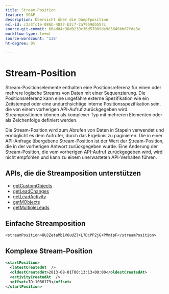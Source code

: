```yaml
---
title: Stream-Position
feature: SOAP
description: Übersicht über die Dampfposition
exl-id: c3a3fc1e-086b-4822-b2c7-2a7959db557c
source-git-commit: 66add4c38d0230c36d57009de985649bb67fde3e
workflow-type: tm+mt
source-wordcount: '138'
ht-degree: 0%

---
```


# Stream-Position

Stream-Positionselemente enthalten eine Positionsreferenz für einen oder mehrere logische Streams von Daten mit einer Sequenzierung. Die Positionsreferenz kann eine ungefähre externe Spezifikation wie ein Zeitstempel oder eine undurchsichtige interne Positionsspezifikation sein, die von einem vorherigen API-Aufruf zurückgegeben wird. Streampositionen können als komplexer Typ mit mehreren Elementen oder als Zeichenfolge definiert werden.

Die Stream-Position wird zum Abrufen von Daten in Stapeln verwendet und ermöglicht es dem Aufrufer, durch das Ergebnis zu paginieren. Die in einer API-Anfrage übergebene Stream-Position ist der Wert der Stream-Position, die in der vorherigen Antwort zurückgegeben wurde. Eine Änderung der Stream-Position, die vom vorherigen API-Aufruf zurückgegeben wird, wird nicht empfohlen und kann zu einem unerwarteten API-Verhalten führen.

## APIs, die die Streamposition unterstützen

- [getCustomObjects](getcustomobjects.md)
- [getLeadChanges](getleadchanges.md)
- [getLeadActivity](getleadactivity.md)
- [getMObjects](getmobjects.md)
- [getMultipleLeads](getmultipleleads.md)

## Einfache Streamposition

```
<streamPosition>8UJZetaMb1V6uUZl+L7DcPP2jG+PMmtpF</streamPosition>
```

## Komplexe Stream-Position

```xml
<startPosition>
  <latestCreatedAt  />
  <oldestCreatedAt>2013-08-01T00:13:13+00:00</oldestCreatedAt>
  <activityCreatedAt  />
  <offset>ID:1086173</offset>
</startPosition>
```
